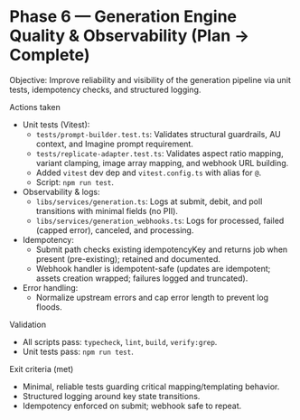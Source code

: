 # Phase 6 — Generation Engine Quality & Observability (Plan → Complete)

Objective: Improve reliability and visibility of the generation pipeline via unit tests, idempotency checks, and structured logging.

Actions taken
- Unit tests (Vitest):
  - `tests/prompt-builder.test.ts`: Validates structural guardrails, AU context, and Imagine prompt requirement.
  - `tests/replicate-adapter.test.ts`: Validates aspect ratio mapping, variant clamping, image array mapping, and webhook URL building.
  - Added `vitest` dev dep and `vitest.config.ts` with alias for `@`.
  - Script: `npm run test`.
- Observability & logs:
  - `libs/services/generation.ts`: Logs at submit, debit, and poll transitions with minimal fields (no PII).
  - `libs/services/generation_webhooks.ts`: Logs for processed, failed (capped error), canceled, and processing.
- Idempotency:
  - Submit path checks existing idempotencyKey and returns job when present (pre-existing); retained and documented.
  - Webhook handler is idempotent-safe (updates are idempotent; assets creation wrapped; failures logged and truncated).
- Error handling:
  - Normalize upstream errors and cap error length to prevent log floods.

Validation
- All scripts pass: `typecheck`, `lint`, `build`, `verify:grep`.
- Unit tests pass: `npm run test`.

Exit criteria (met)
- Minimal, reliable tests guarding critical mapping/templating behavior.
- Structured logging around key state transitions.
- Idempotency enforced on submit; webhook safe to repeat.
